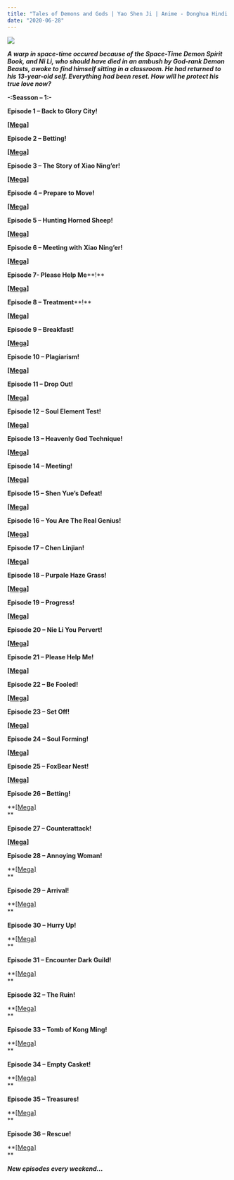 ```yaml
---
title: "Tales of Demons and Gods | Yao Shen Ji | Anime - Donghua Hindi Subbed"
date: "2020-06-28"
---
```


<script type="text/javascript">var adfly_id = 20713539; var popunder_frequency_delay = 0; var adfly_google_compliant = false;</script>

  
<script src="https://cdn.adf.ly/js/display.js"></script>

[![](https://1.bp.blogspot.com/-Hk4sirSuDPs/XpqkoW7zExI/AAAAAAAAC4A/xYt3KmJMtUQx-dqkxWSIWZgs3_KtV-Y0wCLcBGAsYHQ/s400/tgo.jpg)](https://1.bp.blogspot.com/-Hk4sirSuDPs/XpqkoW7zExI/AAAAAAAAC4A/xYt3KmJMtUQx-dqkxWSIWZgs3_KtV-Y0wCLcBGAsYHQ/s1600/tgo.jpg)

_**A warp in space-time occured because of the Space-Time Demon Spirit Book, and Ni Li, who should have died in an ambush by God-rank Demon Beasts, awoke to find himself sitting in a classroom. He had returned to his 13-year-oid self. Everything had been reset. How will he protect his true love now?**_

**\-:Seasson – 1:-**

**Episode 1 – Back to Glory City!**

**[\[Mega\]](http://raboninco.com/Ia0v)**

**Episode 2 – Betting!**

**[\[Mega\]](http://raboninco.com/Ia2w)**

**Episode 3 – The Story of Xiao Ning’er!**

**[\[Mega\]](http://raboninco.com/JGTq)**

**Episode** **4 – Prepare to Move!**

**[\[Mega\]](http://raboninco.com/JGX8)**

**Episode 5 – Hunting Horned Sheep!**

**[\[Mega\]](http://raboninco.com/NauD)**

**Episode 6 – Meeting with** **Xiao Ning’er!**

**[\[Mega\]](http://raboninco.com/Navb)**

**Episode 7- Please Help Me****!**

**[\[Mega\]](http://raboninco.com/OOEI)**

**Episode 8 – Treatment****!**

**[\[Mega\]](http://raboninco.com/OOGF)**

**Episode 9 – Breakfast!**

**[\[Mega\]](http://raboninco.com/SZQ0)**

**Episode 10 – Plagiarism!**

**[\[Mega\]](http://raboninco.com/SZRq)**

**Episode 11 – Drop Out!**

**[\[Mega\]](http://raboninco.com/TDEp)**

**Episode 12 – Soul Element Test!**

**[\[Mega\]](http://raboninco.com/TDFu)**

**Episode 13 – Heavenly God Technique!**

**[\[Mega\]](http://raboninco.com/UiUD)**

**Episode 14 – Meeting!**

**[\[Mega\]](http://raboninco.com/XAvt)**

**Episode 15 – Shen Yue’s Defeat!**

**[\[Mega\]](http://raboninco.com/XAwp)**

**Episode 16 – You Are The Real Genius!**

**[\[Mega\]](http://raboninco.com/Y5By)**

**Episode 17 – Chen Linjian!**

**[\[Mega\]](http://raboninco.com/Y5DD)**

**Episode 18 – Purpale Haze Grass!**

**[\[Mega\]](http://raboninco.com/c9mO)**

**Episode 19 – Progress!**

**[\[Mega\]](http://raboninco.com/c9oM)**

**Episode 20 – Nie Li You Pervert!**

**[\[Mega\]](http://raboninco.com/d7M0)**

**Episode 21 – Please Help Me!**

**[\[Mega\]](http://raboninco.com/d7NN)**

**Episode 22 – Be Fooled!**

**[\[Mega\]](http://raboninco.com/iCH0)**

**Episode 23 – Set Off!**

**[\[Mega\]](http://raboninco.com/iClB)**

**Episode 24 – Soul Forming!**

**[\[Mega\]](http://raboninco.com/jkKy)**

**Episode 25 – FoxBear Nest!**

**[\[Mega\]](http://raboninco.com/jkNV)**

**Episode 26 – Betting!**

**[\[Mega\]](https://gplinks.co/fRgkrrX)  
**

**Episode 27 – Counterattack!**

**[\[Mega\]](https://gplinks.co/YLwv1KpH)**

**Episode 28 – Annoying Woman!** 

**[\[Mega\]](https://gplinks.co/dlWpZ7)  
**

**Episode 29 – Arrival!**

**[\[Mega\]](https://gplinks.co/qiZRZa9D)  
**

**Episode 30 – Hurry Up!**

**[\[Mega\]](http://raboninco.com/sKNR)  
**

**Episode 31 – Encounter Dark Guild!**

**[\[Mega\]](http://raboninco.com/sKRm)  
**

**Episode 32 – The Ruin!**

**[\[Mega\]](https://gplinks.co/PEjw2)  
**

**Episode 33 – Tomb of Kong Ming!**

**[\[Mega\]](http://raboninco.com/yfUF)  
**

**Episode 34 – Empty Casket!**

**[\[Mega\]](http://raboninco.com/yfWQ)  
**

**Episode 35 – Treasures!**

**[\[Mega\]](https://gplinks.co/gVjl0)  
**

**Episode 36 – Rescue!**

**[\[Mega\]](https://gplinks.co/MKizC4n7)  
**

_**New episodes every weekend…**_
